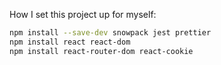 How I set this project up for myself:
```bash
npm install --save-dev snowpack jest prettier
npm install react react-dom
npm install react-router-dom react-cookie
```